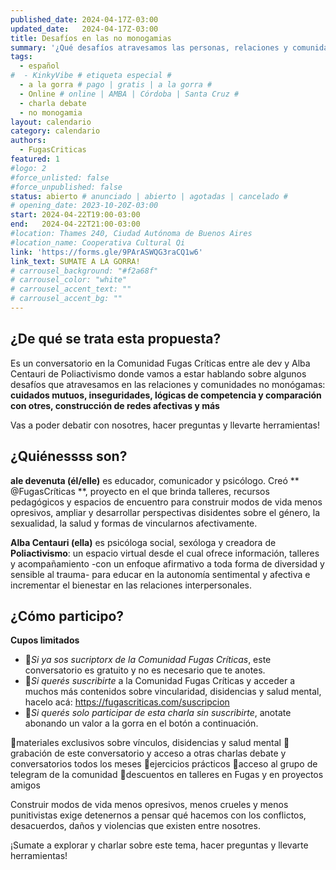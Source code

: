 ```yaml
---
published_date: 2024-04-17Z-03:00
updated_date:   2024-04-17Z-03:00
title: Desafíos en las no monogamias
summary: '¿Qué desafíos atravesamos las personas, relaciones y comunidades no monógamas? ¡Sumate a charlar sobre cuidados mutuos, inseguridades, lógicas de competencia y comparación con otres, construcción de redes afectivas, y otros temas junto con ale dev de Fugas Críticas y Alba Centauri de Poliactivismo!'
tags:
  - español
#  - KinkyVibe # etiqueta especial #
  - a la gorra # pago | gratis | a la gorra #
  - Online # online | AMBA | Córdoba | Santa Cruz #
  - charla debate
  - no monogamia
layout: calendario
category: calendario
authors:
  - FugasCriticas
featured: 1
#logo: 2
#force_unlisted: false
#force_unpublished: false
status: abierto # anunciado | abierto | agotadas | cancelado #
# opening_date: 2023-10-20Z-03:00
start: 2024-04-22T19:00-03:00
end:   2024-04-22T21:00-03:00
#location: Thames 240, Ciudad Autónoma de Buenos Aires
#location_name: Cooperativa Cultural Qi
link: 'https://forms.gle/9PArASWQG3raCQ1w6'
link_text: SUMATE A LA GORRA!
# carrousel_background: "#f2a68f"
# carrousel_color: "white"
# carrousel_accent_text: ""
# carrousel_accent_bg: ""
---
```


## ¿De qué se trata esta propuesta?

Es un conversatorio en la Comunidad Fugas Críticas entre ale dev y Alba Centauri de Poliactivismo donde vamos a estar hablando sobre algunos desafíos que atravesamos en las relaciones y comunidades no monógamas: **cuidados mutuos, inseguridades, lógicas de competencia y comparación con otres, construcción de redes afectivas y más**

Vas a poder debatir con nosotres, hacer preguntas y llevarte herramientas!

## ¿Quiénessss son?

**ale devenuta (él/elle)** es educador, comunicador y psicólogo. Creó ** @FugasCríticas **, proyecto en el que brinda talleres, recursos pedagógicos y espacios de encuentro para construir modos de vida menos opresivos, ampliar y desarrollar perspectivas disidentes sobre el género, la sexualidad, la salud y formas de vincularnos afectivamente.

**Alba Centauri (ella)** es psicóloga social, sexóloga y creadora de **Poliactivismo**: un espacio virtual desde el cual ofrece información, talleres y acompañamiento -con un enfoque afirmativo a toda forma de diversidad y sensible al trauma- para educar en la autonomía sentimental y afectiva e incrementar el bienestar en las relaciones interpersonales.

## ¿Cómo participo? 

**Cupos limitados**

- 💫*Si ya sos sucriptorx de la Comunidad Fugas Críticas*, este conversatorio es gratuito y no es necesario que te anotes.
- 💫*Si querés suscribirte* a la Comunidad Fugas Críticas y acceder a muchos más contenidos sobre vincularidad, disidencias y salud mental, hacelo acá: https://fugascriticas.com/suscripcion
- 💫*Si querés solo participar de esta charla sin suscribirte*, anotate abonando un valor a la gorra en el botón a continuación.

🌈materiales exclusivos sobre vínculos, disidencias y salud mental
🌈grabación de este conversatorio y acceso a otras charlas debate y conversatorios todos los meses
🌈ejercicios prácticos
🌈acceso al grupo de telegram de la comunidad
🌈descuentos en talleres en Fugas y en proyectos amigos

Construir modos de vida menos opresivos, menos crueles y menos punitivistas exige detenernos a pensar qué hacemos con los conflictos, desacuerdos, daños y violencias que existen entre nosotres.

¡Sumate a explorar y charlar sobre este tema, hacer preguntas y llevarte herramientas!